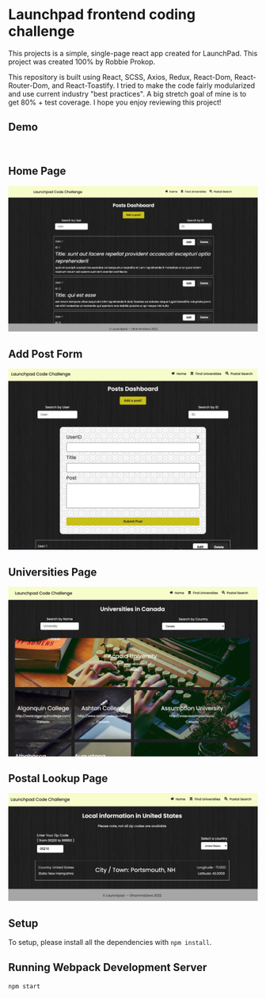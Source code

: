 <h1>Launchpad frontend coding challenge</h1>

This projects is a simple, single-page react app created for LaunchPad. This project was created 100% by Robbie Prokop.

This repository is built using React, SCSS, Axios, Redux, React-Dom, React-Router-Dom, and React-Toastify. I tried to make the code fairly modularized and use current industry "best practices". A big stretch goal of mine is to get 80% + test coverage. I hope you enjoy reviewing this project!

## Demo

<img>
  <source src="https://github.com/RobbieProkop/robbie-prokop_launchpad-react-code-challenge/blob/master/frontend/public/demo-gif.gif"/>

## Home Page

<img src="https://github.com/RobbieProkop/robbie-prokop_launchpad-react-code-challenge/blob/master/frontend/public/1.home.png" />

## Add Post Form

<img src="https://github.com/RobbieProkop/robbie-prokop_launchpad-react-code-challenge/blob/master/frontend/public/2.form.png" />

## Universities Page

<img src="https://github.com/RobbieProkop/robbie-prokop_launchpad-react-code-challenge/blob/master/frontend/public/3.uni.png" />

## Postal Lookup Page

<img src="https://github.com/RobbieProkop/robbie-prokop_launchpad-react-code-challenge/blob/master/frontend/public/4.PostalLookup.png" />

## Setup

To setup, please install all the dependencies with `npm install`.

## Running Webpack Development Server

```sh
npm start
```
